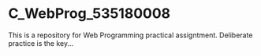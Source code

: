 # C_WebProg_535180008
This is a repository for Web Programming practical assigntment. Deliberate practice is the key...
